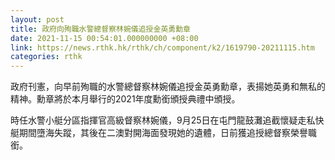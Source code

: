 ```yaml
---
layout: post
title: 政府向殉職水警總督察林婉儀追授金英勇勳章
date: 2021-11-15 00:54:01.000000000 +08:00
link: https://news.rthk.hk/rthk/ch/component/k2/1619790-20211115.htm
categories: rthk
---
```


政府刊憲，向早前殉職的水警總督察林婉儀追授金英勇勳章，表揚她英勇和無私的精神。勳章將於本月舉行的2021年度勳銜頒授典禮中頒授。

時任水警小艇分區指揮官高級督察林婉儀，9月25日在屯門龍鼓灘追截懷疑走私快艇期間墮海失蹤，其後在二澳對開海面發現她的遺體，日前獲追授總督察榮譽職銜。
